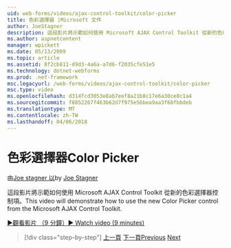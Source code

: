 ```yaml
---
uid: web-forms/videos/ajax-control-toolkit/color-picker
title: 色彩選擇器 |Microsoft 文件
author: JoeStagner
description: 這段影片將示範如何使用 Microsoft AJAX Control Toolkit 從新的色彩選擇器控制項。
ms.author: aspnetcontent
manager: wpickett
ms.date: 05/13/2009
ms.topic: article
ms.assetid: 8f2cb811-d9d3-4a6a-a7d6-f2035cfe51e5
ms.technology: dotnet-webforms
ms.prod: .net-framework
msc.legacyurl: /web-forms/videos/ajax-control-toolkit/color-picker
msc.type: video
ms.openlocfilehash: d314fcd3053e8ab7eef8a21b8c17e6a30ce8c1a4
ms.sourcegitcommit: f8852267f463b62d7f975e56bea9aa3f68fbbdeb
ms.translationtype: MT
ms.contentlocale: zh-TW
ms.lasthandoff: 04/06/2018
---
```

<a name="color-picker"></a><span data-ttu-id="f4235-103">色彩選擇器</span><span class="sxs-lookup"><span data-stu-id="f4235-103">Color Picker</span></span>
====================
<span data-ttu-id="f4235-104">由[Joe stagner 以](https://github.com/JoeStagner)</span><span class="sxs-lookup"><span data-stu-id="f4235-104">by [Joe Stagner](https://github.com/JoeStagner)</span></span>

<span data-ttu-id="f4235-105">這段影片將示範如何使用 Microsoft AJAX Control Toolkit 從新的色彩選擇器控制項。</span><span class="sxs-lookup"><span data-stu-id="f4235-105">This video will demonstrate how to use the new Color Picker control from the Microsoft AJAX Control Toolkit.</span></span>

[<span data-ttu-id="f4235-106">&#9654;觀看影片 （9 分鐘）</span><span class="sxs-lookup"><span data-stu-id="f4235-106">&#9654; Watch video (9 minutes)</span></span>](https://channel9.msdn.com/Blogs/ASP-NET-Site-Videos/color-picker)

> [!div class="step-by-step"]
> <span data-ttu-id="f4235-107">[上一頁](control-extenders.md)
> [下一頁](combo-box.md)</span><span class="sxs-lookup"><span data-stu-id="f4235-107">[Previous](control-extenders.md)
[Next](combo-box.md)</span></span>
